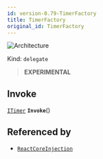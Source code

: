 ```yaml
---
id: version-0.79-TimerFactory
title: TimerFactory
original_id: TimerFactory
---
```


![Architecture](https://img.shields.io/badge/architecture-new_&_old-green)

Kind: `delegate`

> **EXPERIMENTAL**

## Invoke
[`ITimer`](ITimer) **`Invoke`**()

## Referenced by
- [`ReactCoreInjection`](ReactCoreInjection)
